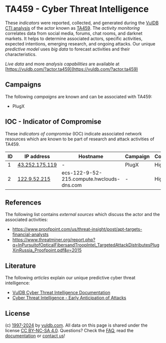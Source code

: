 # TA459 - Cyber Threat Intelligence

These _indicators_ were reported, collected, and generated during the [VulDB CTI analysis](https://vuldb.com/?kb.cti) of the actor known as [TA459](https://vuldb.com/?actor.ta459). The _activity monitoring_ correlates data from social media, forums, chat rooms, and darknet markets. It helps to determine associated actors, specific activities, expected intentions, emerging research, and ongoing attacks. Our unique _predictive model_ uses _big data_ to forecast activities and their characteristics.

_Live data_ and more _analysis capabilities_ are available at [https://vuldb.com/?actor.ta459](https://vuldb.com/?actor.ta459)

## Campaigns

The following _campaigns_ are known and can be associated with TA459:

* PlugX

## IOC - Indicator of Compromise

These _indicators of compromise_ (IOC) indicate associated network resources which are known to be part of research and attack activities of TA459.

ID | IP address | Hostname | Campaign | Confidence
-- | ---------- | -------- | -------- | ----------
1 | [43.252.175.119](https://vuldb.com/?ip.43.252.175.119) | - | PlugX | High
2 | [122.9.52.215](https://vuldb.com/?ip.122.9.52.215) | ecs-122-9-52-215.compute.hwclouds-dns.com | - | High

## References

The following list contains _external sources_ which discuss the actor and the associated activities:

* https://www.proofpoint.com/us/threat-insight/post/apt-targets-financial-analysts
* https://www.threatminer.org/report.php?q=InPursuitofOpticalFibersandTroopIntel_TargetedAttackDistributesPlugXinRussia_Proofpoint.pdf&y=2015

## Literature

The following _articles_ explain our unique predictive cyber threat intelligence:

* [VulDB Cyber Threat Intelligence Documentation](https://vuldb.com/?kb.cti)
* [Cyber Threat Intelligence - Early Anticipation of Attacks](https://www.scip.ch/en/?labs.20201022)

## License

(c) [1997-2024](https://vuldb.com/?kb.changelog) by [vuldb.com](https://vuldb.com/?kb.about). All data on this page is shared under the license [CC BY-NC-SA 4.0](https://creativecommons.org/licenses/by-nc-sa/4.0/). Questions? Check the [FAQ](https://vuldb.com/?kb.faq), read the [documentation](https://vuldb.com/?kb) or [contact us](https://vuldb.com/?contact)!
